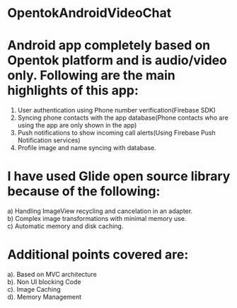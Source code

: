 # OpentokAndroidVideoChat

# Android app completely based on Opentok platform and is audio/video only. Following are the main highlights of this app:

1) User authentication using Phone number verification(Firebase SDK)  
2) Syncing phone contacts with the app database(Phone contacts who are using the app are only shown in the app)  
3) Push notifications to show incoming call alerts(Using Firebase Push Notification services)  
4) Profile image and name syncing with database.  

# I have used Glide open source library because of the following:  

a) Handling ImageView recycling and cancelation in an adapter.  
b) Complex image transformations with minimal memory use.  
c) Automatic memory and disk caching.  

# Additional points covered are:  

a). Based on MVC architecture  
b). Non UI blocking Code  
c). Image Caching  
d). Memory Management  
